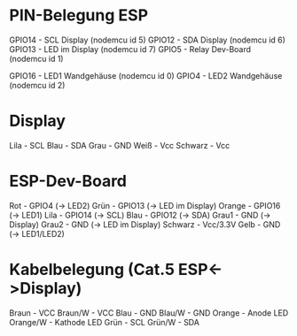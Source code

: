 # PIN-Belegung ESP

GPIO14 - SCL Display (nodemcu id 5)
GPIO12 - SDA Display (nodemcu id 6)
GPIO13 - LED im Display (nodemcu id 7)
GPIO5 - Relay Dev-Board (nodemcu id 1)

GPIO16 - LED1 Wandgehäuse (nodemcu id 0)
GPIO4 - LED2 Wandgehäuse (nodemcu id 2)


# Display

Lila - SCL
Blau - SDA
Grau - GND
Weiß - Vcc
Schwarz - Vcc

# ESP-Dev-Board

Rot - GPIO4 (-> LED2)
Grün - GPIO13 (-> LED im Display)
Orange - GPIO16 (-> LED1)
Lila - GPIO14 (-> SCL)
Blau - GPIO12 (-> SDA)
Grau1 - GND (-> Display)
Grau2 - GND (-> LED im Display)
Schwarz - Vcc/3.3V
Gelb - GND (-> LED1/LED2)

# Kabelbelegung (Cat.5 ESP<->Display)

Braun - VCC
Braun/W - VCC
Blau - GND
Blau/W - GND
Orange - Anode LED
Orange/W - Kathode LED
Grün - SCL
Grün/W - SDA
